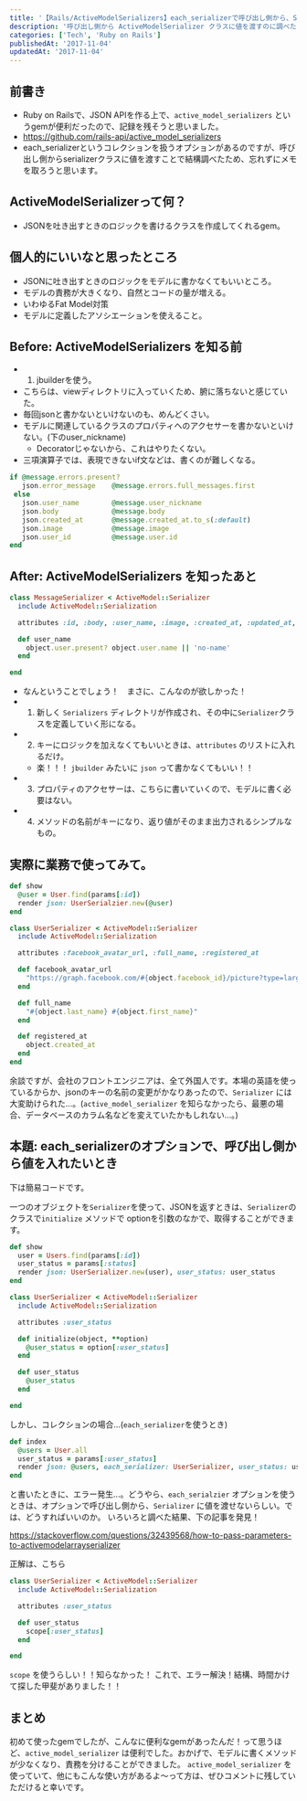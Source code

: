 ```yaml
---
title: '【Rails/ActiveModelSerializers】each_serializerで呼び出し側から、Serializerクラスに値を渡したいとき'
description: '呼び出し側から ActiveModelSerializer クラスに値を渡すのに調べたことをまとめて議事録。'
categories: ['Tech', 'Ruby on Rails']
publishedAt: '2017-11-04'
updatedAt: '2017-11-04'
---
```


## 前書き
 - Ruby on Railsで、JSON APIを作る上で、`active_model_serializers` というgemが便利だったので、記録を残そうと思いました。
 - https://github.com/rails-api/active_model_serializers
 - each_serializerというコレクションを扱うオプションがあるのですが、呼び出し側からserializerクラスに値を渡すことで結構調べたため、忘れずにメモを取ろうと思います。

## ActiveModelSerializerって何？
 - JSONを吐き出すときのロジックを書けるクラスを作成してくれるgem。

## 個人的にいいなと思ったところ
 - JSONに吐き出すときのロジックをモデルに書かなくてもいいところ。
  - モデルの責務が大きくなり、自然とコードの量が増える。
  - いわゆるFat Model対策
 - モデルに定義したアソシエーションを使えること。

## Before: ActiveModelSerializers を知る前

 - 1. jbuilderを使う。
  - こちらは、viewディレクトリに入っていくため、腑に落ちないと感じていた。
  - 毎回jsonと書かないといけないのも、めんどくさい。
  - モデルに関連しているクラスのプロパティへのアクセサーを書かないといけない。(下のuser_nickname)
     - Decoratorじゃないから、これはやりたくない。
  - 三項演算子では、表現できないif文などは、書くのが難しくなる。

```ruby [messages/create.json.rb]
if @message.errors.present?
   json.error_message    @message.errors.full_messages.first
 else
   json.user_name        @message.user_nickname
   json.body             @message.body
   json.created_at       @message.created_at.to_s(:default)
   json.image            @message.image
   json.user_id          @message.user.id
end
```

## After: ActiveModelSerializers を知ったあと

```ruby [messages_serializer.rb]
class MessageSerializer < ActiveModel::Serializer
  include ActiveModel::Serialization

  attributes :id, :body, :user_name, :image, :created_at, :updated_at,

  def user_name
    object.user.present? object.user.name || 'no-name'
  end

end
```

- なんということでしょう！　まさに、こんなのが欲しかった！
 - 1. 新しく `Serializers` ディレクトリが作成され、その中に`Serializer`クラスを定義していく形になる。
 - 2. キーにロジックを加えなくてもいいときは、`attributes` のリストに入れるだけ。
     - 楽！！！ `jbuilder` みたいに `json` って書かなくてもいい！！
 - 3. プロパティのアクセサーは、こちらに書いていくので、モデルに書く必要はない。
 - 4. メソッドの名前がキーになり、返り値がそのまま出力されるシンプルなもの。

## 実際に業務で使ってみて。

```ruby [users_controller.rb]
def show
  @user = User.find(params[:id])
  render json: UserSerialzier.new(@user)
end
```

```ruby [user_serializer.rb]
class UserSerializer < ActiveModel::Serializer
  include ActiveModel::Serialization

  attributes :facebook_avatar_url, :full_name, :registered_at

  def facebook_avatar_url
    "https://graph.facebook.com/#{object.facebook_id}/picture?type=large"
  end

  def full_name
    "#{object.last_name} #{object.first_name}"
  end

  def registered_at
    object.created_at
  end
end
```

余談ですが、会社のフロントエンジニアは、全て外国人です。本場の英語を使っているからか、jsonのキーの名前の変更がかなりあったので、`Serializer` には大変助けられた...。(`active_model_serializer` を知らなかったら、最悪の場合、データベースのカラム名などを変えていたかもしれない...。)


## 本題: each_serializerのオプションで、呼び出し側から値を入れたいとき
下は簡易コードです。

一つのオブジェクトを`Serializer`を使って、JSONを返すときは、`Serializer`のクラスで`initialize` メソッドで optionを引数のなかで、取得することができます。

```ruby [users_controller.rb]
def show
  user = Users.find(params[:id])
  user_status = params[:status]
  render json: UserSerializer.new(user), user_status: user_status
end
```

```ruby [user_serializer.rb]
class UserSerializer < ActiveModel::Serializer
  include ActiveModel::Serialization

  attributes :user_status

  def initialize(object, **option)
    @user_status = option[:user_status]
  end

  def user_status
    @user_status
  end

end
```

しかし、コレクションの場合...(`each_serializer`を使うとき)

```ruby [users_controller.rb]
def index
  @users = User.all
  user_status = params[:user_status]
  render json: @users, each_serializer: UserSerializer, user_status: user_status
end
```

と書いたときに、エラー発生...。どうやら、`each_serialzier` オプションを使うときは、オプションで呼び出し側から、`Serializer` に値を渡せないらしい。では、どうすればいいのか。
いろいろと調べた結果、下の記事を発見！

https://stackoverflow.com/questions/32439568/how-to-pass-parameters-to-activemodelarrayserializer

正解は、こちら

```ruby [user_serializer.rb]
class UserSerializer < ActiveModel::Serializer
  include ActiveModel::Serialization

  attributes :user_status

  def user_status
    scope[:user_status]
  end

end
```

`scope` を使うらしい！！知らなかった！
これで、エラー解決！結構、時間かけて探した甲斐がありました！！

## まとめ
初めて使ったgemでしたが、こんなに便利なgemがあったんだ！って思うほど、`active_model_serializer` は便利でした。おかげで、モデルに書くメソッドが少なくなり、責務を分けることができました。 `active_model_serializer` を使っていて、他にもこんな使い方があるよ〜って方は、ぜひコメントに残していただけると幸いです。

